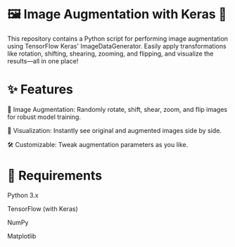 # 🖼️ Image Augmentation with Keras 🚀
This repository contains a Python script for performing image augmentation using TensorFlow Keras' ImageDataGenerator. Easily apply transformations like rotation, shifting, shearing, zooming, and flipping, and visualize the results—all in one place!

# ✨ Features
🔄 Image Augmentation: Randomly rotate, shift, shear, zoom, and flip images for robust model training.

👀 Visualization: Instantly see original and augmented images side by side.

🛠️ Customizable: Tweak augmentation parameters as you like.

# 🧰 Requirements
Python 3.x

TensorFlow (with Keras)

NumPy

Matplotlib
